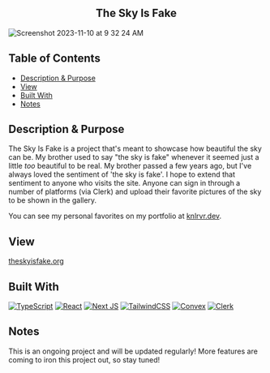 <h2 align="center"> The Sky Is Fake </h2>  

![Screenshot 2023-11-10 at 9 32 24 AM](https://github.com/knlrvr/theskyisfake/assets/91632194/ef138ee8-4690-4f5c-b177-b9077306eaf7)

## Table of Contents
- [Description & Purpose](#description)
- [View](#view)
- [Built With](#built-with)
- [Notes](#notes)

<a name="description"></a>
## Description & Purpose
The Sky Is Fake is a project that's meant to showcase how beautiful the sky can be. My brother used to say "the sky is fake" whenever it seemed just a little *too* beautiful to be real. My brother passed a few years ago, but I've always loved the sentiment of 'the sky is fake'. I hope to extend that sentiment to anyone who visits the site. Anyone can sign in through a number of platforms (via Clerk) and upload their favorite pictures of the sky to be shown in the gallery. 

You can see my personal favorites on my portfolio at [knlrvr.dev](https://www.knlrvr.dev/tsif). 

<a name="view"></a>
## View
[theskyisfake.org](https://www.theskyisfake.org/)

<a name="built-with"></a>
## Built With
[![TypeScript](https://img.shields.io/badge/typescript-%23007ACC.svg?style=for-the-badge&logo=typescript&logoColor=white)](https://www.typescriptlang.org/) [![React](https://img.shields.io/badge/react-%2320232a.svg?style=for-the-badge&logo=react&logoColor=%2361DAFB)](https://react.dev/) [![Next JS](https://img.shields.io/badge/Next-black?style=for-the-badge&logo=next.js&logoColor=white)](https://nextjs.org/) [![TailwindCSS](https://img.shields.io/badge/tailwindcss-%2338B2AC.svg?style=for-the-badge&logo=tailwind-css&logoColor=white)](https://tailwindcss.com/docs/installation) [![Convex](https://img.shields.io/badge/Convex-dc2626?style=for-the-badge&logoColor=white)](https://www.convex.dev/) [![Clerk](https://img.shields.io/badge/Clerk-8A2BE2?style=for-the-badge&logoColor=white)](https://clerk.com/)

<a name="notes"></a>
## Notes
This is an ongoing project and will be updated regularly! More features are coming to iron this project out, so stay tuned! 
